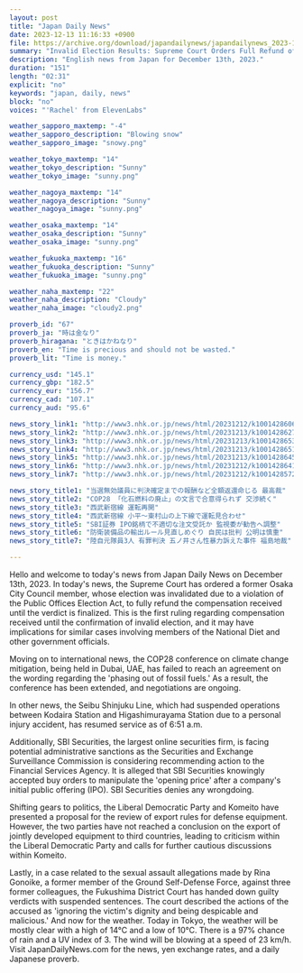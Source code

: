 ```yaml
---
layout: post
title: "Japan Daily News"
date: 2023-12-13 11:16:33 +0900
file: https://archive.org/download/japandailynews/japandailynews_2023-12-13.mp3
summary: "Invalid Election Results: Supreme Court Orders Full Refund of Compensation | COP28 Negotiations Continue, & more…"
description: "English news from Japan for December 13th, 2023."
duration: "151"
length: "02:31"
explicit: "no"
keywords: "japan, daily, news"
block: "no"
voices: "'Rachel' from ElevenLabs"

weather_sapporo_maxtemp: "-4"
weather_sapporo_description: "Blowing snow"
weather_sapporo_image: "snowy.png"

weather_tokyo_maxtemp: "14"
weather_tokyo_description: "Sunny"
weather_tokyo_image: "sunny.png"

weather_nagoya_maxtemp: "14"
weather_nagoya_description: "Sunny"
weather_nagoya_image: "sunny.png"

weather_osaka_maxtemp: "14"
weather_osaka_description: "Sunny"
weather_osaka_image: "sunny.png"

weather_fukuoka_maxtemp: "16"
weather_fukuoka_description: "Sunny"
weather_fukuoka_image: "sunny.png"

weather_naha_maxtemp: "22"
weather_naha_description: "Cloudy"
weather_naha_image: "cloudy2.png"

proverb_id: "67"
proverb_ja: "時は金なり"
proverb_hiragana: "ときはかねなり"
proverb_en: "Time is precious and should not be wasted."
proverb_lit: "Time is money."

currency_usd: "145.1"
currency_gbp: "182.5"
currency_eur: "156.7"
currency_cad: "107.1"
currency_aud: "95.6"

news_story_link1: "http://www3.nhk.or.jp/news/html/20231212/k10014286061000.html"
news_story_link2: "http://www3.nhk.or.jp/news/html/20231213/k10014286271000.html"
news_story_link3: "http://www3.nhk.or.jp/news/html/20231213/k10014286531000.html"
news_story_link4: "http://www3.nhk.or.jp/news/html/20231213/k10014286511000.html"
news_story_link5: "http://www3.nhk.or.jp/news/html/20231213/k10014286451000.html"
news_story_link6: "http://www3.nhk.or.jp/news/html/20231212/k10014286411000.html"
news_story_link7: "http://www3.nhk.or.jp/news/html/20231212/k10014285721000.html"

news_story_title1: "当選無効議員に判決確定までの報酬など全額返還命じる 最高裁"
news_story_title2: "COP28 「化石燃料の廃止」の文言で合意得られず 交渉続く"
news_story_title3: "西武新宿線 運転再開"
news_story_title4: "西武新宿線 小平～東村山の上下線で運転見合わせ"
news_story_title5: "SBI証券 IPO銘柄で不適切な注文受託か 監視委が勧告へ調整"
news_story_title6: "防衛装備品の輸出ルール見直しめぐり 自民は批判 公明は慎重"
news_story_title7: "陸自元隊員3人 有罪判決 五ノ井さん性暴力訴えた事件 福島地裁"

---
```


Hello and welcome to today's news from Japan Daily News on December 13th, 2023. In today's news, the Supreme Court has ordered a former Osaka City Council member, whose election was invalidated due to a violation of the Public Offices Election Act, to fully refund the compensation received until the verdict is finalized. This is the first ruling regarding compensation received until the confirmation of invalid election, and it may have implications for similar cases involving members of the National Diet and other government officials.

Moving on to international news, the COP28 conference on climate change mitigation, being held in Dubai, UAE, has failed to reach an agreement on the wording regarding the 'phasing out of fossil fuels.' As a result, the conference has been extended, and negotiations are ongoing.

In other news, the Seibu Shinjuku Line, which had suspended operations between Kodaira Station and Higashimurayama Station due to a personal injury accident, has resumed service as of 6:51 a.m.

Additionally, SBI Securities, the largest online securities firm, is facing potential administrative sanctions as the Securities and Exchange Surveillance Commission is considering recommending action to the Financial Services Agency. It is alleged that SBI Securities knowingly accepted buy orders to manipulate the 'opening price' after a company's initial public offering (IPO). SBI Securities denies any wrongdoing.

Shifting gears to politics, the Liberal Democratic Party and Komeito have presented a proposal for the review of export rules for defense equipment. However, the two parties have not reached a conclusion on the export of jointly developed equipment to third countries, leading to criticism within the Liberal Democratic Party and calls for further cautious discussions within Komeito.

Lastly, in a case related to the sexual assault allegations made by Rina Gonoike, a former member of the Ground Self-Defense Force, against three former colleagues, the Fukushima District Court has handed down guilty verdicts with suspended sentences. The court described the actions of the accused as 'ignoring the victim's dignity and being despicable and malicious.' And now for the weather. Today in Tokyo, the weather will be mostly clear with a high of 14°C and a low of 10°C. There is a 97% chance of rain and a UV index of 3. The wind will be blowing at a speed of 23 km/h.  Visit JapanDailyNews.com for the news, yen exchange rates, and a daily Japanese proverb.
